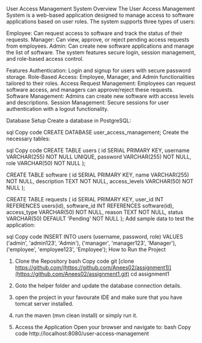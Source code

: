 User Access Management System
Overview
The User Access Management System is a web-based application designed to manage access to software applications based on user roles. The system supports three types of users:

Employee: Can request access to software and track the status of their requests.
Manager: Can view, approve, or reject pending access requests from employees.
Admin: Can create new software applications and manage the list of software.
The system features secure login, session management, and role-based access control.

Features
Authentication: Login and signup for users with secure password storage.
Role-Based Access: Employee, Manager, and Admin functionalities tailored to their roles.
Access Request Management: Employees can request software access, and managers can approve/reject these requests.
Software Management: Admins can create new software with access levels and descriptions.
Session Management: Secure sessions for user authentication with a logout functionality.

Database Setup
Create a database in PostgreSQL:

sql
Copy code
CREATE DATABASE user_access_management;
Create the necessary tables:

sql
Copy code
CREATE TABLE users (
    id SERIAL PRIMARY KEY,
    username VARCHAR(255) NOT NULL UNIQUE,
    password VARCHAR(255) NOT NULL,
    role VARCHAR(50) NOT NULL
);

CREATE TABLE software (
    id SERIAL PRIMARY KEY,
    name VARCHAR(255) NOT NULL,
    description TEXT NOT NULL,
    access_levels VARCHAR(50) NOT NULL
);

CREATE TABLE requests (
    id SERIAL PRIMARY KEY,
    user_id INT REFERENCES users(id),
    software_id INT REFERENCES software(id),
    access_type VARCHAR(50) NOT NULL,
    reason TEXT NOT NULL,
    status VARCHAR(50) DEFAULT 'Pending' NOT NULL
);
Add sample data to test the application:

sql
Copy code
INSERT INTO users (username, password, role) VALUES
('admin', 'admin123', 'Admin'),
('manager', 'manager123', 'Manager'),
('employee', 'employee123', 'Employee');
How to Run the Project
1. Clone the Repository
bash
Copy code
git [clone https://github.com/(https://github.com/Anees02/assignment1)](https://github.com/Anees02/assignment1.git)
cd assignment1

2. Goto the helper folder and update the database connection details.

3. open the project in your favourate IDE and make sure that you have tomcat server installed.

4. run the maven (mvn clean install) or simply run it.

5. Access the Application
Open your browser and navigate to:
bash
Copy code
http://localhost:8080/user-access-management

